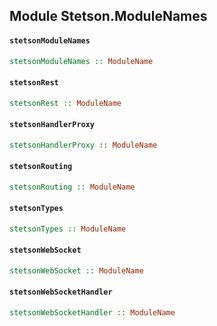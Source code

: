 ## Module Stetson.ModuleNames

#### `stetsonModuleNames`

``` purescript
stetsonModuleNames :: ModuleName
```

#### `stetsonRest`

``` purescript
stetsonRest :: ModuleName
```

#### `stetsonHandlerProxy`

``` purescript
stetsonHandlerProxy :: ModuleName
```

#### `stetsonRouting`

``` purescript
stetsonRouting :: ModuleName
```

#### `stetsonTypes`

``` purescript
stetsonTypes :: ModuleName
```

#### `stetsonWebSocket`

``` purescript
stetsonWebSocket :: ModuleName
```

#### `stetsonWebSocketHandler`

``` purescript
stetsonWebSocketHandler :: ModuleName
```


